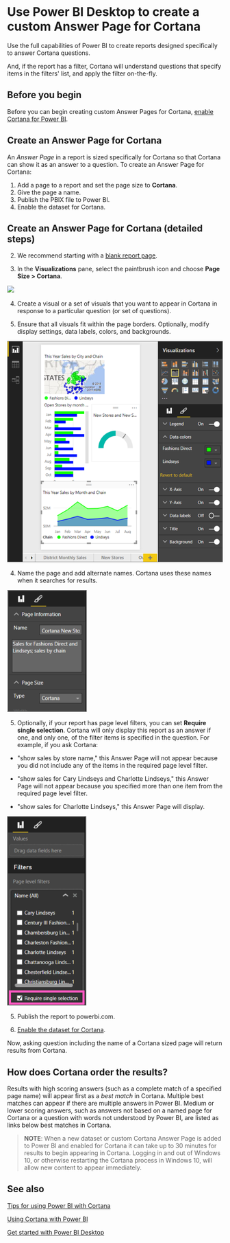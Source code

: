 ﻿<properties
   pageTitle="Create custom Power BI answer cards for Cortana"
   description="Create custom answer cards for Cortana in Power BI Desktop"
   services="powerbi"
   documentationCenter=""
   authors="mihart"  
   manager="mblythe"
   editor=""/>

<tags
   ms.service="powerbi"
   ms.devlang="NA"
   ms.topic="article"
   ms.tgt_pltfrm="NA"
   ms.workload="powerbi"
   ms.date="12/01/2015"
   ms.author="mihart"/>


# Use Power BI Desktop to create a custom Answer Page for Cortana

Use the full capabilities of Power BI to create reports designed specifically to answer Cortana questions.

And, if the report has a filter, Cortana will understand questions that specify items in the filters' list, and apply the filter on-the-fly.

## Before you begin

Before you can begin creating custom Answer Pages for Cortana, [enable Cortana for Power BI](powerbi-service-cortana-enable.md).  

## Create an Answer Page for Cortana
An *Answer Page* in a report is sized specifically for Cortana so that Cortana can show it as an answer to a question.  To create an Answer Page for Cortana:

1. Add a page to a report and set the page size to **Cortana**.
2. Give the page a name.
3. Publish the PBIX file to Power BI.
4. Enable the dataset for Cortana.

## Create an Answer Page for Cortana (detailed steps)

2. We recommend starting with a [blank report page](powerbi-service-add-a-page-to-a-report.md).

3. In the **Visualizations** pane, select the paintbrush icon and choose **Page Size > Cortana**.

  ![](media/powerbi-service-crtana-desktop-entity-cards/PBI-cortana-page-size.png)

4. Create a visual or a set of visuals that you want to appear in Cortana in response to a particular question (or set of questions).

5. Ensure that all visuals fit within the page borders.  Optionally, modify display settings, data labels, colors, and backgrounds.  

  ![](media/powerbi-service-cortana-desktop-entity-cards/PBI_Cortana_modify.png)

4. Name the page and add alternate names.  Cortana uses these names when it searches for results.

  ![](media/powerbi-service-cortana-desktop-entity-cards/PBI_cortana_names_new.png)

5. Optionally, if your report has page level filters, you can set **Require single selection**. Cortana will only display this report as an answer if one, and only one, of the filter items is specified in the question.  For example, if you ask Cortana:

  - "show sales by store name," this Answer Page will not appear because you did not include any of the items in the required page level filter.

  - "show sales for Cary Lindseys and Charlotte Lindseys," this Answer Page will not appear because you specified more than one item from the required page level filter.

  - "show sales for Charlotte Lindseys," this Answer Page will display.

  ![](media/powerbi-service-cortana-desktop-entity-cards/PBI-cortana-single-selection.png)

5. Publish the report to powerbi.com.

6. [Enable the dataset for Cortana](powerbi-service-cortana-enable.md).

Now, asking question including the name of a Cortana sized page will return results from Cortana.

## How does Cortana order the results?

Results with high scoring answers (such as a complete match of a specified page name) will appear first as a *best match* in Cortana. Multiple best matches can appear if there are multiple answers in Power BI. Medium or lower scoring answers, such as answers not based on a named page for Cortana or a question with words not understood by Power BI, are listed as links below best matches in Cortana.

>**NOTE**: When a new dataset or custom Cortana Answer Page is added to Power BI and enabled for Cortana it can take up to 30 minutes for results to begin appearing in Cortana. Logging in and out of Windows 10, or otherwise restarting the Cortana process in Windows 10, will allow new content to appear immediately.


## See also

[Tips for using Power BI with Cortana](powerbi-service-cortana-intro.md)

[Using Cortana with Power BI](powerbi-service-cortana-intro.md)

[Get started with Power BI Desktop](powerbi-desktop-getting-started.md)
